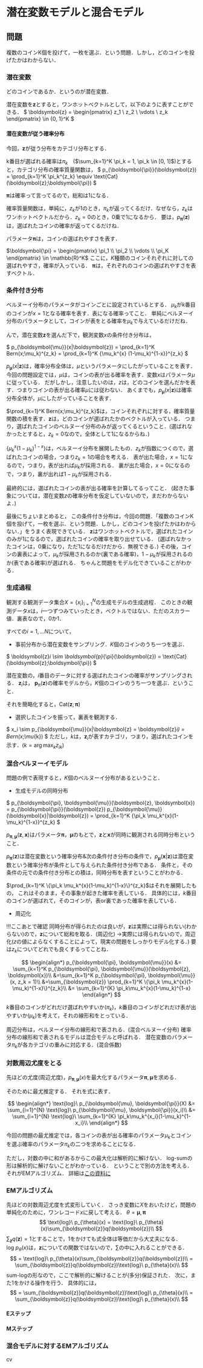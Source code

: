 # 潜在変数モデルと混合モデル
## 問題
複数のコインK個を投げて，一枚を選ぶ．という問題．しかし，どのコインを投げたかはわからない．

### 潜在変数
どのコインであるか．というのが潜在変数．

潜在変数を$\boldsymbol{z}$とすると，ワンホットベクトルとして，以下のように表すことができる．
$
\boldsymbol{z} = \begin{pmatrix} z_1 \\ z_2 \\ \vdots \\ z_k \end{pmatrix} \in \{0, 1\}^K
$

#### 潜在変数が従う確率分布
今回，$\boldsymbol{z}$が従う分布をカテゴリ分布とする．

k番目が選ばれる確率は$\pi_k$　($\sum_{k=1}^K \pi_k = 1, \pi_k \in [0, 1]$)とすると，カテゴリ分布の確率質量関数は，
$
p_{\boldsymbol{\pi}}(\boldsymbol{z}) = \prod_{k=1}^K \pi_k^{z_k} \equiv \text{Cat}(\boldsymbol{z};\boldsymbol{\pi})
$

$\boldsymbol{\pi}$は確率って言ってるので，総和は1になる．

確率質量関数は，単純に，$z_k$が1のとき，$\pi_k$が返ってくるだけ．なぜなら，$z_k$はワンホットベクトルだから．$z_k=0$のとき，0乗で1になるから．
要は，$p_{\boldsymbol{\pi}}(\boldsymbol{z})$は，選ばれたコインの確率が返ってくるだけね．

パラメータ$\boldsymbol{\pi}$は，コインの選ばれやすさを表す．

$\boldsymbol{\pi} = \begin{pmatrix} \pi_1 \\ \pi_2 \\ \vdots \\ \pi_K \end{pmatrix} \in \mathbb{R}^K$
ここに，$K$種類のコインそれぞれに対しての選ばれやすさ，確率が入っている．
$\boldsymbol{\pi}$は，それぞれのコインの選ばれやすさを表すベクトル．

### 条件付き分布

ベルヌーイ分布のパラメータがコインごとに設定されているとする．
$\mu_k$が$k$番目のコインが$x=1$となる確率を表す．表になる確率ってこと．
単純にベルヌーイ分布のパラメータとして，コインが表をとる確率を$\mu_k$で与えているだけだね．

んで，潜在変数$\boldsymbol{z}$を選んだ下で，観測変数$x$の条件付き分布は，

$
p_{\boldsymbol{\mu}}(x|\boldsymbol{z}) = \prod_{k=1}^K Bern(x;\mu_k)^{z_k}
= \prod_{k=1}^K \{\mu_k^{x} (1-\mu_k)^{1-x}\}^{z_k}
$

$p_{\boldsymbol{\mu}}(x|\boldsymbol{z})$は，確率分布全体は，$\mu$というパラメータにしたがっていることを表す．
今回の問題設定では，$\mu$は，コインの表が出る確率を表す．変数$x$はパラメータ$\mu$に従っている．
だがしかし，注意したいのは，$z$は，どのコインを選んだかを表す．つまりコインの表が出る確率$\mu$には従わない．
あくまでも，$p_{\boldsymbol{\mu}}(x|\boldsymbol{z})$は確率分布全体が，$\mu$にしたがっていることを表す．

$\prod_{k=1}^K Bern(x;\mu_k)^{z_k}$は，コインそれぞれに対する，確率質量関数の積を表す．$\boldsymbol{z}$は，どのコインが選ばれたかのベクトルが入っている．
つまり，選ばれたコインのベルヌーイ分布のみが返ってくるということ．(選ばれなかったとすると，$z_k=0$なので，全体として1になるからね．)

$\{\mu_k^{x} (1-\mu_k)^{1-x}\}$は，ベルヌーイ分布を展開したもの．$z_k$が指数につくので，選ばれたコインの場合，つまり$z_k=1$の場合を考える．
表が出た場合，$x=1$になるので，つまり，表が出れば$\mu_k$が採用される．
裏が出た場合，$x=0$になるので，つまり，裏が出れば$1-\mu_k$が採用される．

最終的には，選ばれたコインの表が出る確率を計算してるってこと．
(起きた事象については，潜在変数$z$の確率分布を仮定していないので，まだわからないよ．)

最後にちょいまとめると，
この条件付き分布は，今回の問題．「複数のコインK個を投げて，一枚を選ぶ．という問題．しかし，どのコインを投げたかはわからない．」をうまく表現できている．
$\boldsymbol{z}$はワンホットベクトルで，選ばれたコインのみが1になるので，選ばれたコインの確率を取り出せている．
(選ばれなかったコインは，0乗になり，ただ1になるだけだから．無視できる．)
その後，コインの裏表によって，$\mu_k$が採用されるのか(裏である確率)，$1-\mu_k$が採用されるのか(表である確率)が選ばれる．
ちゃんと問題をモデル化できていることがわかる．

### 生成過程

観測する観測データ集合$X=\{x_i\}_{i=1}^N$の生成モデルの生成過程．
このときの観測データ$x$は，$i$一つずつみていったとき，ベクトルではない．ただのスカラー値．裏表なので，0か1．

すべての$i = 1, ... N$について，

- 事前分布から潜在変数をサンプリング．$K$個のコインのうち一つを選ぶ．

$
\boldsymbol{z}_i \sim \boldsymbol{p}_{\pi}(\boldsymbol{z}) = \text{Cat}(\boldsymbol{z};\boldsymbol{\pi})
$

潜在変数の，$i$番目のデータに対する選ばれたコインの確率がサンプリングされる．
$\boldsymbol{z}_i$は， $\boldsymbol{p}_{\pi}(\boldsymbol{z})$の確率モデルから，$K$個のコインのうち一つを選ぶ．ということ．

それを簡略化すると，$\text{Cat}(\boldsymbol{z};\boldsymbol{\pi})$

- 選択したコインを振って，裏表を観測する．

$
x_i \sim p_{\boldsymbol{\mu}}(x|\boldsymbol{z} = \boldsymbol{z}_i) = Bern(x;\mu_{k})
$
ただし，$k$は，$\boldsymbol{z}_i$が表すカテゴリ，つまり，選ばれたコインを示す．($k = \arg \max_k z_{ik}$)


### 混合ベルヌーイモデル

問題の例で表現すると，$K$個のベルヌーイ分布があるということ．

- 生成モデルの同時分布

$
p_{\boldsymbol{\pi}, \boldsymbol{\mu}}(\boldsymbol{z}, \boldsymbol{x})
= p_{\boldsymbol{\pi}}(\boldsymbol{z}) p_{\boldsymbol{\mu}}(\boldsymbol{x}|\boldsymbol{z})
= \prod_{k=1}^K \{\pi_k \mu_k^{x}(1-\mu_k)^{1-x}\}^{z_k}
$



$p_{\boldsymbol{\pi}, \boldsymbol{\mu}}(\boldsymbol{z}, \boldsymbol{x})$はパラメータ$\boldsymbol{\pi}，\boldsymbol{\mu}$のもとで，$\boldsymbol{z}$と$\boldsymbol{x}$が同時に観測される同時分布ということ．

$p_{\boldsymbol{\pi}}(\boldsymbol{z})$は潜在変数という確率分布&次の条件付き分布の条件で，$p_{\boldsymbol{\mu}}(\boldsymbol{x}|\boldsymbol{z})$は潜在変数という確率分布が条件として与えられた条件付き分布である．
条件と，その条件の元での条件付き分布との積は，同時分布を表すということがわかる．

$\prod_{k=1}^K \{\pi_k \mu_k^{x}(1-\mu_k)^{1-x}\}^{z_k}$はそれを展開したもの，
これはそのまま，その事象が起きた確率を表している．
具体的には，$k$番目のコインが選ばれて，そのコインが，表or裏であった確率を表している．

- 周辺化

!!!ここあとで確認
同時分布が得られたのは良いが，$\boldsymbol{z}$は実際には得られない(わからない)ので，$\boldsymbol{z}$について総和を取る．(周辺化)
→実際には得られないので，周辺化($z$の値によらなくすることによって，現実の問題をしっかりモデル化する．)
要は$z_k$についてどれでも良くするってことね．

$$
\begin{align*}
p_{\boldsymbol{\pi}, \boldsymbol{\mu}}(x) &= \sum_{k=1}^K p_{\boldsymbol{\pi}, \boldsymbol{\mu}}(\boldsymbol{z}, \boldsymbol{x})\\
&=\sum_{k=1}^K p_{\boldsymbol{\pi}, \boldsymbol{\mu}}(x, z_k = 1)\\
&=\sum_{\boldsymbol{z}} \prod_{k=1}^K \{\pi_k \mu_k^{x}(1-\mu_k)^{1-x}\}^{z_k}\\
&= \sum_{k=1}^{K}  \pi_k\mu_k^{x}(1-\mu_k)^{1-x}
\end{align*}
$$

$k$番目のコインがどれだけ選ばれやすいか($\pi_k$)，$k$番目のコインがどれだけ表が出やすいか($\mu_k$)を考えて，それの線形和をとっている．

周辺分布は，ベルヌーイ分布の線形和で表される．(混合ベルヌーイ分布)
確率分布の線形和で表されるモデルは混合モデルと呼ばれる．
潜在変数のパラメータ$\pi_k$が各カテゴリの重みに対応する．(混合係数)

### 対数周辺尤度をとる

先ほどの尤度(周辺尤度)，$p_{\boldsymbol{\pi}, \boldsymbol{\mu}}(x)$を最大化するパラメータ$\boldsymbol{\pi}, \boldsymbol{\mu}$を求める．

そのために最尤推定する．
それを式に表す．

$$
\begin{align*}
\text{log}\ p_{\boldsymbol{\mu}, \boldsymbol{\pi}}(X) &= \sum_{i=1}^{N}  \text{log}\ p_{\boldsymbol{\mu}, \boldsymbol{\pi}}(x_i)\\
&= \sum_{i=1}^{N} \text{log}\ \sum_{k=1}^{K}  \pi_k\mu_k^{x_i}(1-\mu_k)^{1-x_i}\\
\end{align*}
$$

今回の問題の最尤推定では，各コインの表が出る確率のパラメータ$\mu_k$とコインを選ぶ確率のパラメータ$\pi_k$の二つを求めることになる．

ただし，対数の中に和があるからこの最大化は解析的に解けない．
log-sumの形は解析的に解けないことがわかっている．
ということで別の方法を考える．それがEMアルゴリズム．
詳細は[この資料に]('https://niltatsu.hatenablog.com/entry/em-algorithm1')

### EMアルゴリズム

先ほどの対数周辺尤度を式変形していく．
さっき変数に$X$をおいたけど，問題の単純化のために，ワンレコード$x$に戻して考える．
$\theta = \boldsymbol{\mu}, \boldsymbol{\pi}$
$$
\text{log}\ p_{\theta}(x) = \text{log}\ p_{\theta}(x)\sum_{\boldsymbol{z}}q(\boldsymbol{z})\\
$$
$\sum_{\boldsymbol{z}}q(\boldsymbol{z})=1$とすることで，1をかけても式全体は等価だから大丈夫になる．
$\text{log}\ p_{\theta}(x)$は，$\boldsymbol{z}$についての関数ではないので，$\sum$の中に入れることができる．
$$
= \text{log}\ p_{\theta}(x)\sum_{\boldsymbol{z}}q(\boldsymbol{z})\\
= \sum_{\boldsymbol{z}}q(\boldsymbol{z})\text{log}\ p_{\theta}(x)\\
$$
sum-logの形なので，ここで解析的に解けることが(多分)保証された．
次に，また1をかける操作を行う．
具体的には，
$$
= \sum_{\boldsymbol{z}}q(\boldsymbol{z})\text{log}\ p_{\theta}(x)\\
= \sum_{\boldsymbol{z}}q(\boldsymbol{z})\text{log}\ p_{\theta}(x)\\
$$




#### Eステップ

#### Mステップ

### 混合モデルに対するEMアルゴリズム
cv
